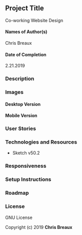 ## Project Title
Co-working Website Design

#### Names of Author(s)
Chris Breaux
#### Date of Completion

2.21.2019

### Description




### Images




#### Desktop Version



#### Mobile Version



### User Stories




### Technologies and Resources

* Sketch v50.2

### Responsiveness



### Setup Instructions




### Roadmap



### License

GNU License

Copyright (c) 2019 **Chris Breaux**
